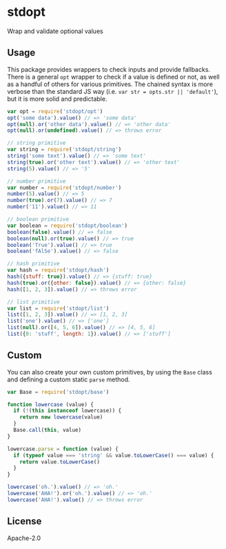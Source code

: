 # stdopt

Wrap and validate optional values

## Usage

This package provides wrappers to check inputs and provide fallbacks. There is a general `opt` wrapper to check if a value is defined or not, as well as a handful of others for various primitives. The chained syntax is more verbose than the standard JS way (i.e. `var str = opts.str || 'default'`), but it is more solid and predictable.

```js
var opt = require('stdopt/opt')
opt('some data').value() // => 'some data'
opt(null).or('other data').value() // => 'other data'
opt(null).or(undefined).value() // => throws error

// string primitive
var string = require('stdopt/string')
string('some text').value() // => 'some text'
string(true).or('other text').value() // => 'other text'
string(5).value() // => '5'

// number primitive
var number = require('stdopt/number')
number(5).value() // => 5
number(true).or(7).value() // => 7
number('11').value() // => 11

// boolean primitive
var boolean = require('stdopt/boolean')
boolean(false).value() // => false
boolean(null).or(true).value() // => true
boolean('True').value() // => true
boolean('fAlSe').value() // => false

// hash primitive
var hash = require('stdopt/hash')
hash({stuff: true}).value() // => {stuff: true}
hash(true).or({other: false}).value() // => {other: false}
hash([1, 2, 3]).value() // => throws error

// list primitive
var list = require('stdopt/list')
list([1, 2, 3]).value() // => [1, 2, 3]
list('one').value() // => ['one']
list(null).or([4, 5, 6]).value() // => [4, 5, 6]
list({0: 'stuff', length: 1}).value() // => ['stuff']
```

## Custom

You can also create your own custom primitives,  by using the `Base` class and defining a custom static `parse` method.

```js
var Base = require('stdopt/base')

function lowercase (value) {
  if (!(this instanceof lowercase)) {
    return new lowercase(value)
  }
  Base.call(this, value)
}

lowercase.parse = function (value) {
  if (typeof value === 'string' && value.toLowerCase() === value) {
    return value.toLowerCase()
  }
}

lowercase('oh.').value() // => 'oh.'
lowercase('AHA!').or('oh.').value() // => 'oh.'
lowercase('AHA!').value() // => throws error
```

## License

Apache-2.0
